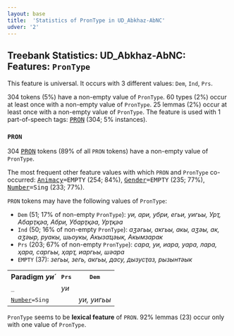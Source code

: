 ```yaml
---
layout: base
title:  'Statistics of PronType in UD_Abkhaz-AbNC'
udver: '2'
---
```


## Treebank Statistics: UD_Abkhaz-AbNC: Features: `PronType`

This feature is universal.
It occurs with 3 different values: `Dem`, `Ind`, `Prs`.

304 tokens (5%) have a non-empty value of `PronType`.
60 types (2%) occur at least once with a non-empty value of `PronType`.
25 lemmas (2%) occur at least once with a non-empty value of `PronType`.
The feature is used with 1 part-of-speech tags: <tt><a href="ab_abnc-pos-PRON.html">PRON</a></tt> (304; 5% instances).

### `PRON`

304 <tt><a href="ab_abnc-pos-PRON.html">PRON</a></tt> tokens (89% of all `PRON` tokens) have a non-empty value of `PronType`.

The most frequent other feature values with which `PRON` and `PronType` co-occurred: <tt><a href="ab_abnc-feat-Animacy.html">Animacy</a></tt><tt>=EMPTY</tt> (254; 84%), <tt><a href="ab_abnc-feat-Gender.html">Gender</a></tt><tt>=EMPTY</tt> (235; 77%), <tt><a href="ab_abnc-feat-Number.html">Number</a></tt><tt>=Sing</tt> (233; 77%).

`PRON` tokens may have the following values of `PronType`:

* `Dem` (51; 17% of non-empty `PronType`): <em>уи, ари, убри, егьи, уигьы, Урҭ, Абарҭқәа, Абри, Убарҭқәа, Урҭқәа</em>
* `Ind` (50; 16% of non-empty `PronType`): <em>аӡәгьы, акгьы, акы, аӡәы, ак, аӡәыр, руакы, шьоукы, Акызаҵәык, Акымзарак</em>
* `Prs` (203; 67% of non-empty `PronType`): <em>сара, уи, иара, уара, лара, ҳара, саргьы, ҳарҭ, иаргьы, шәара</em>
* `EMPTY` (37): <em>зегьы, зегь, акгьы, дасу, дызусҭаз, рызынтәык</em>

<table>
  <tr><th>Paradigm <i>уи́</i></th><th><tt>Prs</tt></th><th><tt>Dem</tt></th></tr>
  <tr><td><tt>_</tt></td><td><em>уи</em></td><td></td></tr>
  <tr><td><tt><tt><a href="ab_abnc-feat-Number.html">Number</a></tt><tt>=Sing</tt></tt></td><td></td><td><em>уи, уигьы</em></td></tr>
</table>

`PronType` seems to be **lexical feature** of `PRON`. 92% lemmas (23) occur only with one value of `PronType`.

